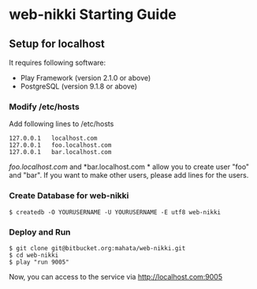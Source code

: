 # web-nikki Starting Guide

## Setup for localhost

It requires following software:

* Play Framework (version 2.1.0 or above)
* PostgreSQL (version 9.1.8 or above)

### Modify /etc/hosts

Add following lines to /etc/hosts

    127.0.0.1	localhost.com
    127.0.0.1	foo.localhost.com
    127.0.0.1	bar.localhost.com

*foo.localhost.com* and *bar.localhost.com * allow you to create user "foo" and "bar".  If you want to make other users, please add lines for the users.

### Create Database for web-nikki

    $ createdb -O YOURUSERNAME -U YOURUSERNAME -E utf8 web-nikki 

### Deploy and Run

    $ git clone git@bitbucket.org:mahata/web-nikki.git 
    $ cd web-nikki
    $ play "run 9005"

Now, you can access to the service via http://localhost.com:9005


